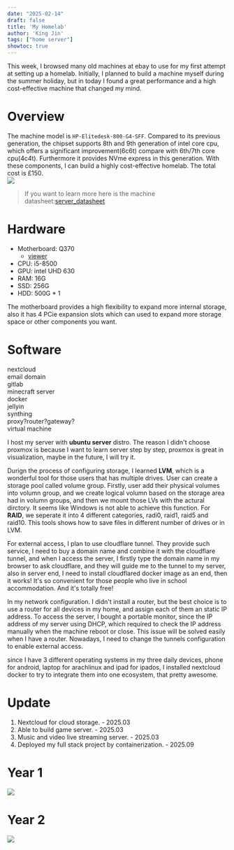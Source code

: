 ```yaml
---
date: "2025-02-14"
draft: false
title: 'My Homelab'
author: 'King Jin'
tags: ["home server"]
showtoc: true
---
```

This week, I browsed many old machines at ebay to use for my first attempt at setting up a homelab. Initially, I planned to build a machine myself during the summer holiday, but in today I found a great performance and a high cost-effective machine that changed my mind.
# Overview
The machine model is `HP-Elitedesk-800-G4-SFF`. Compared to its previous generation, the chipset supports 8th and 9th generation of intel core cpu, which offers a significant improvement(6c6t) compare with 6th/7th core cpu(4c4t). Furthermore it provides NVme express in this generation. With these components, I can build a highly cost-effective homelab. The total cost is £150.  
![](/TechStuff/serverbill.png)
> If you want to learn more here is the machine datasheet:[server_datasheet](/server_datasheet.pdf)

# Hardware
- Motherboard: Q370
  - [viewer](/server_motherboard.pdf)
- CPU: i5-8500
- GPU: intel UHD 630
- RAM: 16G
- SSD:  256G
- HDD: 500G * 1

The motherboard provides a high flexibility to expand more internal storage, also it has 4 PCie expansion slots which can used to expand more storage space or other components you want.

# Software
nextcloud  
email domain  
gitlab  
minecraft server  
docker  
jellyin  
synthing  
proxy?router?gateway?  
virtual machine  

I host my server with **ubuntu server** distro. The reason I didn't choose proxmox is because I want to learn server step by step,
proxmox is great in visualization, maybe in the future, I will try it.

Durign the process of configuring storage, I learned **LVM**, which is a wonderful tool for those users that has multiple drives. User can create a storage pool called volume group.
Firstly, user add their physical volumes into volumn group, and we create logical volumn based on the storage area had in volumn groups, and then we mount those LVs with the actural dirctory.
It seems like Windows is not able to achieve this function. For **RAID**, we seperate it into 4 different categories, radi0, raid1, raid5 and raid10. This tools shows how to save files in different number of drives or in LVM.


For external access, I plan to use cloudflare tunnel. They provide such service, I need to buy a domain name and combine it with the cloudflare tunnel, and when I access the server, I firstly type the domain name in my browser 
to ask cloudflare, and they will guide me to the tunnel to my server, also in server end, I need to install cloudflared docker image as an end, then it works! It's so convenient for those people who live in school accommodation.
 And it's totally free!

In my network configuration. I didn't install a router, but the best choice is to use a router for all devices in my home, and assign each of them an static IP address.
To access the server, I bought a portable monitor, since the IP address of my server using DHCP, which required to check the IP address manually when the machine
reboot or close. This issue will be solved easily when I have a router. Nowadays, I need to change the tunnels configuration to enable external access.

since I have 3 different operating systems in my three daily devices, phone for android, laptop for arachlinux and ipad for ipados, I installed nextcloud docker to try to integrate them into one ecosystem, that pretty awesome.


# Update
1. Nextcloud for cloud storage. - 2025.03
2. Able to build game server. - 2025.03
3. Music and video live streaming server. - 2025.03
4. Deployed my full stack project by containerization. - 2025.09

# Year 1
![](/Interesting_thing/homelab_version1.png)
# Year 2
![](/Interesting_thing/homelab_version2.png)